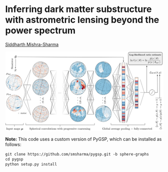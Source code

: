 # Inferring dark matter substructure with astrometric lensing beyond the power spectrum

[Siddharth Mishra-Sharma](smsharma@mit.edu)

![Summary of model.](paper/arXiv-v1/figures/hig.png)

**Note:** This code uses a custom version of PyGSP, which can be installed as follows:
```
git clone https://github.com/smsharma/pygsp.git -b sphere-graphs
cd pygsp
python setup.py install
```